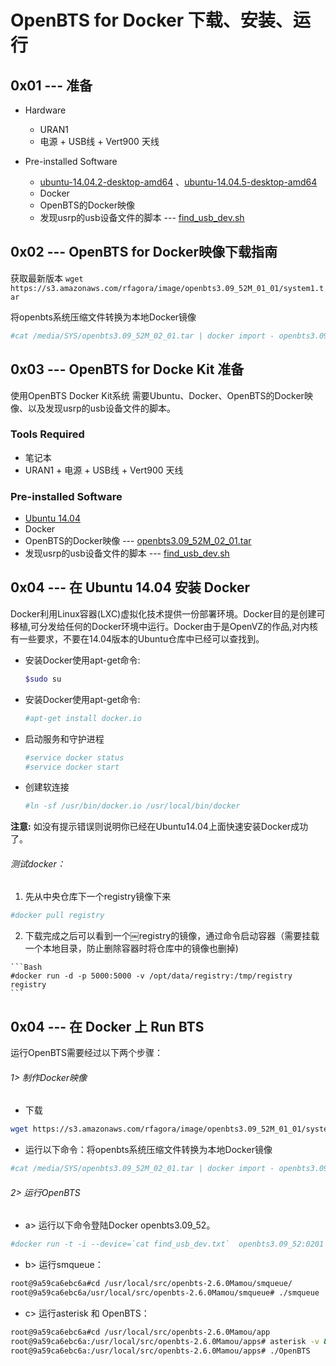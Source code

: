 # OpenBTS for Docker 下载、安装、运行

## 0x01 --- 准备

* Hardware

  * URAN1
  * 电源 + USB线 + Vert900 天线


* Pre-installed Software

    * [ubuntu-14.04.2-desktop-amd64](https://s3.amazonaws.com/rfagora/image/ubuntu/ubuntu-14.04.2-desktop-amd64.iso) 、[ubuntu-14.04.5-desktop-amd64](https://s3.amazonaws.com/rfagora/image/ubuntu/ubuntu-14.04.5-desktop-amd64.iso)
    * Docker
    * OpenBTS的Docker映像
    * 发现usrp的usb设备文件的脚本 --- [find_usb_dev.sh](https://s3.amazonaws.com/rfagora/image/openbts3.09_52M_01_01/find_usb_dev.sh)

## 0x02 --- OpenBTS for Docker映像下载指南

  获取最新版本 `wget https://s3.amazonaws.com/rfagora/image/openbts3.09_52M_01_01/system1.tar`


  将openbts系统压缩文件转换为本地Docker镜像

  ```Bash
  #cat /media/SYS/openbts3.09_52M_02_01.tar | docker import - openbts3.09_52:0201 #Bash
  ```


## 0x03 --- OpenBTS for Docke Kit 准备

  使用OpenBTS Docker Kit系统 需要Ubuntu、Docker、OpenBTS的Docker映像、以及发现usrp的usb设备文件的脚本。

### Tools Required
  * 笔记本
  * URAN1 + 电源 + USB线 + Vert900 天线

### Pre-installed Software
  * [Ubuntu 14.04](https://)
  * Docker
  * OpenBTS的Docker映像 --- [openbts3.09_52M_02_01.tar](https://s3.amazonaws.com/rfagora/image/openbts3.09_52M_01_01/system1.tar)
  * 发现usrp的usb设备文件的脚本 --- [find_usb_dev.sh](https://s3.amazonaws.com/rfagora/image/openbts3.09_52M_01_01/find_usb_dev.sh)


## 0x04 --- 在 Ubuntu 14.04 安装 Docker

  Docker利用Linux容器(LXC)虚拟化技术提供一份部署环境。Docker目的是创建可移植,可分发给任何的Docker环境中运行。Docker由于是OpenVZ的作品,对内核有一些要求，不要在14.04版本的Ubuntu仓库中已经可以查找到。

  * 安装Docker使用apt-get命令:

    ```Bash
    $sudo su
    ```

  * 安装Docker使用apt-get命令:

    ```Bash
    #apt-get install docker.io
    ```

  * 启动服务和守护进程

    ```Bash
    #service docker status
    #service docker start
    ```

  * 创建软连接

    ```Bash
    #ln -sf /usr/bin/docker.io /usr/local/bin/docker
    ```

  **注意:** 如没有提示错误则说明你已经在Ubuntu14.04上面快速安装Docker成功了。

  ###### 测试docker：

  1. 先从中央仓库下一个registry镜像下来

   ```Bash
   #docker pull registry
   ```

  2. 下载完成之后可以看到一个￼registry的镜像，通过命令启动容器（需要挂载一个本地目录，防止删除容器时将仓库中的镜像也删掉)

    ```Bash
    #docker run -d -p 5000:5000 -v /opt/data/registry:/tmp/registry registry
    ```

## 0x04 --- 在 Docker 上 Run BTS

运行OpenBTS需要经过以下两个步骤：

###### 1> 制作Docker映像

 * 下载

```Bash
wget https://s3.amazonaws.com/rfagora/image/openbts3.09_52M_01_01/system1.tar
```
 * 运行以下命令：将openbts系统压缩文件转换为本地Docker镜像

```Bash
#cat /media/SYS/openbts3.09_52M_02_01.tar | docker import - openbts3.09_52:0201
```

###### 2> 运行OpenBTS

* a> 运行以下命令登陆Docker openbts3.09_52。

```Bash
#docker run -t -i --device=`cat find_usb_dev.txt`  openbts3.09_52:0201  /bin/bash
```

* b> 运行smqueue：

```Bash
root@9a59ca6ebc6a#cd /usr/local/src/openbts-2.6.0Mamou/smqueue/
root@9a59ca6ebc6a/usr/local/src/openbts-2.6.0Mamou/smqueue# ./smqueue
```

* c> 运行asterisk 和 OpenBTS：

```Bash
root@9a59ca6ebc6a#cd /usr/local/src/openbts-2.6.0Mamou/app
root@9a59ca6ebc6a:/usr/local/src/openbts-2.6.0Mamou/apps# asterisk -v &
root@9a59ca6ebc6a:/usr/local/src/openbts-2.6.0Mamou/apps# ./OpenBTS
```

